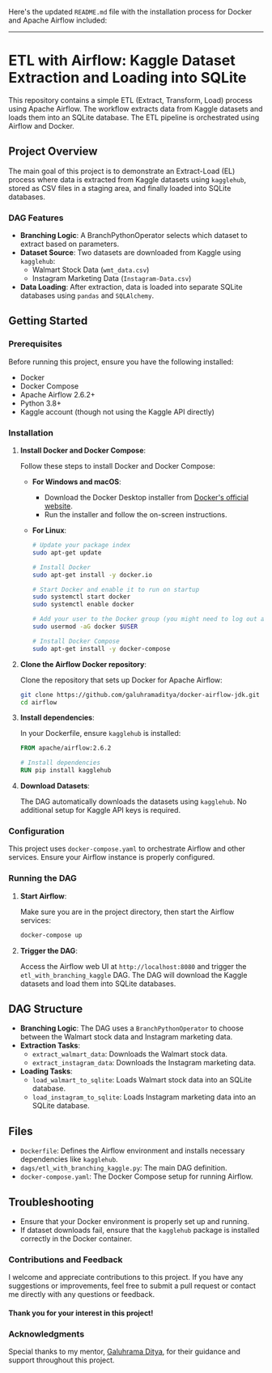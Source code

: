 Here's the updated `README.md` file with the installation process for Docker and Apache Airflow included:

---

# ETL with Airflow: Kaggle Dataset Extraction and Loading into SQLite

This repository contains a simple ETL (Extract, Transform, Load) process using Apache Airflow. The workflow extracts data from Kaggle datasets and loads them into an SQLite database. The ETL pipeline is orchestrated using Airflow and Docker.

## Project Overview

The main goal of this project is to demonstrate an Extract-Load (EL) process where data is extracted from Kaggle datasets using `kagglehub`, stored as CSV files in a staging area, and finally loaded into SQLite databases.

### DAG Features

- **Branching Logic**: A BranchPythonOperator selects which dataset to extract based on parameters.
- **Dataset Source**: Two datasets are downloaded from Kaggle using `kagglehub`:
  - Walmart Stock Data (`wmt_data.csv`)
  - Instagram Marketing Data (`Instagram-Data.csv`)
- **Data Loading**: After extraction, data is loaded into separate SQLite databases using `pandas` and `SQLAlchemy`.

## Getting Started

### Prerequisites

Before running this project, ensure you have the following installed:

- Docker
- Docker Compose
- Apache Airflow 2.6.2+
- Python 3.8+
- Kaggle account (though not using the Kaggle API directly)

### Installation

1. **Install Docker and Docker Compose**:

   Follow these steps to install Docker and Docker Compose:

   - **For Windows and macOS**:
     - Download the Docker Desktop installer from [Docker's official website](https://www.docker.com/products/docker-desktop).
     - Run the installer and follow the on-screen instructions.

   - **For Linux**:
     ```bash
     # Update your package index
     sudo apt-get update
     
     # Install Docker
     sudo apt-get install -y docker.io
     
     # Start Docker and enable it to run on startup
     sudo systemctl start docker
     sudo systemctl enable docker
     
     # Add your user to the Docker group (you might need to log out and back in)
     sudo usermod -aG docker $USER

     # Install Docker Compose
     sudo apt-get install -y docker-compose
     ```

2. **Clone the Airflow Docker repository**:

   Clone the repository that sets up Docker for Apache Airflow:

   ```bash
   git clone https://github.com/galuhramaditya/docker-airflow-jdk.git airflow
   cd airflow
   ```

3. **Install dependencies**:

   In your Dockerfile, ensure `kagglehub` is installed:

   ```Dockerfile
   FROM apache/airflow:2.6.2

   # Install dependencies
   RUN pip install kagglehub
   ```

4. **Download Datasets**:

   The DAG automatically downloads the datasets using `kagglehub`. No additional setup for Kaggle API keys is required.

### Configuration

This project uses `docker-compose.yaml` to orchestrate Airflow and other services. Ensure your Airflow instance is properly configured.

### Running the DAG

1. **Start Airflow**:

   Make sure you are in the project directory, then start the Airflow services:

   ```bash
   docker-compose up
   ```

2. **Trigger the DAG**:

   Access the Airflow web UI at `http://localhost:8080` and trigger the `etl_with_branching_kaggle` DAG. The DAG will download the Kaggle datasets and load them into SQLite databases.

## DAG Structure

- **Branching Logic**: The DAG uses a `BranchPythonOperator` to choose between the Walmart stock data and Instagram marketing data.
- **Extraction Tasks**:
  - `extract_walmart_data`: Downloads the Walmart stock data.
  - `extract_instagram_data`: Downloads the Instagram marketing data.
- **Loading Tasks**:
  - `load_walmart_to_sqlite`: Loads Walmart stock data into an SQLite database.
  - `load_instagram_to_sqlite`: Loads Instagram marketing data into an SQLite database.

## Files

- `Dockerfile`: Defines the Airflow environment and installs necessary dependencies like `kagglehub`.
- `dags/etl_with_branching_kaggle.py`: The main DAG definition.
- `docker-compose.yaml`: The Docker Compose setup for running Airflow.

## Troubleshooting

- Ensure that your Docker environment is properly set up and running.
- If dataset downloads fail, ensure that the `kagglehub` package is installed correctly in the Docker container.

### Contributions and Feedback

I welcome and appreciate contributions to this project. If you have any suggestions or improvements, feel free to submit a pull request or contact me directly with any questions or feedback.

#### Thank you for your interest in this project!

### Acknowledgments

Special thanks to my mentor, [Galuhrama Ditya](https://github.com/galuhramaditya), for their guidance and support throughout this project.